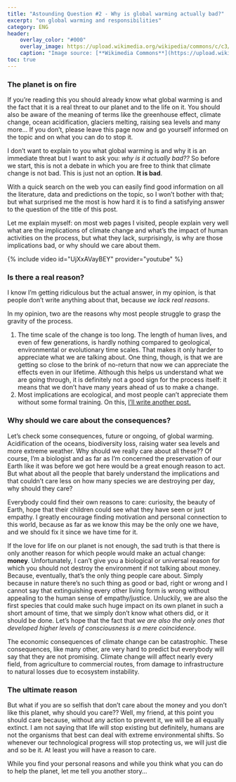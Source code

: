 ```yaml
---
title: "Astounding Question #2 - Why is global warming actually bad?"
excerpt: "on global warming and responsibilities"
category: ENG
header:
    overlay_color: "#000"
    overlay_image: https://upload.wikimedia.org/wikipedia/commons/c/c3/August_2010_CME_SDO_Multi-Wavelength.jpg
    caption: "Image source: [**Wikimedia Commons**](https://upload.wikimedia.org/wikipedia/commons/c/c3/August_2010_CME_SDO_Multi-Wavelength.jpg)"
toc: true
---
```

### The planet is on fire
If you’re reading this you should already know what global warming is and the fact that it is a real threat to our planet and to the life on it. You should also be aware of the meaning of terms like the greenhouse effect, climate change, ocean acidification, glaciers melting, raising sea levels and many more… If you don’t, please leave this page now and go yourself informed on the topic and on what you can do to stop it.

I don’t want to explain to you what global warming is and why it is an immediate threat but I want to ask you: _why is it actually bad??_ So before we start, this is not a debate in which you are free to think that climate change is not bad. This is just not an option. **It is bad**.

With a quick search on the web you can easily find good information on all the literature, data and predictions on the topic, so I won’t bother with that; but what surprised me the most is how hard it is to find a satisfying answer to the question of the title of this post.

Let me explain myself: on most web pages I visited, people explain very well what are the implications of climate change and what’s the impact of human activities on the process, but what they lack, surprisingly, is why are those implications bad, or why should we care about them.

{% include video id="UjXxAVayBEY" provider="youtube" %}

### Is there a real reason?
I know I’m getting ridiculous but the actual answer, in my opinion, is that people don’t write anything about that, because _we lack real reasons_.

In my opinion, two are the reasons why most people struggle to grasp the gravity of the process.

1. The time scale of the change is too long. The length of human lives, and even of few generations, is hardly nothing compared to geological, environmental or evolutionary time scales. That makes it only harder to appreciate what we are talking about. One thing, though, is that we are getting so close to the brink of no-return that now we can appreciate the effects even in our lifetime. Although this helps us understand what we are going through, it is definitely not a good sign for the process itself: it means that we don’t have many years ahead of us to make a change.
2. Most implications are ecological, and most people can’t appreciate them without some formal training. On this, [I’ll write another post.](https://marcodallavecchia.github.io/biologistsadventure/eng/why-is-ecology-important-for-global-warming/)
 
### Why should we care about the consequences?
Let’s check some consequences, future or ongoing, of global warming. Acidification of the oceans, biodiversity loss, raising water sea levels and more extreme weather. Why should we really care about all these?? Of course, I’m a biologist and as far as I’m concerned the preservation of our Earth like it was before we got here would be a great enough reason to act. But what about all the people that barely understand the implications and that couldn’t care less on how many species we are destroying per day, why should they care?

Everybody could find their own reasons to care: curiosity, the beauty of Earth, hope that their children could see what they have seen or just empathy. I greatly encourage finding motivation and personal connection to this world, because as far as we know this may be the only one we have, and we should fix it since we have time for it.

If the love for life on our planet is not enough, the sad truth is that there is only another reason for which people would make an actual change: **money**. Unfortunately, I can’t give you a biological or universal reason for which you should not destroy the environment if not talking about money. Because, eventually, that’s the only thing people care about. Simply because in nature there’s no such thing as good or bad, right or wrong and I cannot say that extinguishing every other living form is wrong without appealing to the human sense of empathy/justice. Unluckily, we are also the first species that could make such huge impact on its own planet in such a short amount of time, that we simply don’t know what others did, or it should be done. Let’s hope that the fact that _we are also the only ones that developed higher levels of consciousness is a mere coincidence_.

The economic consequences of climate change can be catastrophic. These consequences, like many other, are very hard to predict but everybody will say that they are not promising. Climate change will affect nearly every field, from agriculture to commercial routes, from damage to infrastructure to natural losses due to ecosystem instability.

### The ultimate reason
But what if you are so selfish that don’t care about the money and you don’t like this planet, why should you care?? Well, my friend, at this point you should care because, without any action to prevent it, we will be all equally extinct. I am not saying that life will stop existing but definitely, humans are not the organisms that best can deal with extreme environmental shifts. So whenever our technological progress will stop protecting us, we will just die and so be it. At least you will have a reason to care.

While you find your personal reasons and while you think what you can do to help the planet, let me tell you another story…